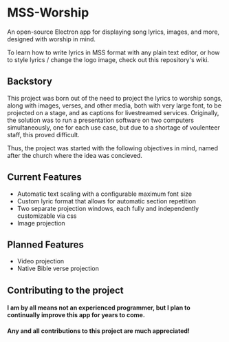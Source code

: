 # MSS-Worship
An open-source Electron app for displaying song lyrics, images, and more, designed with worship in mind.

To learn how to write lyrics in MSS format with any plain text editor, or how to style lyrics / change the logo image, check out this repository's wiki.

## Backstory
This project was born out of the need to project the lyrics to worship songs, along with images, verses, and other media, both with very large font, to be projected on a stage, and as captions for livestreamed services. Originally, the solution was to run a presentation software on two computers simultaneously, one for each use case, but due to a shortage of voulenteer staff, this proved difficult. 

Thus, the project was started with the following objectives in mind, named after the church where the idea was concieved.

## Current Features
- Automatic text scaling with a configurable maximum font size
- Custom lyric format that allows for automatic section repetition
- Two separate projection windows, each fully and independently customizable via css
- Image projection

## Planned Features
- Video projection
- Native Bible verse projection

## Contributing to the project
#### I am by all means not an experienced programmer, but I plan to continually improve this app for years to come.
#### Any and all contributions to this project are much appreciated!
